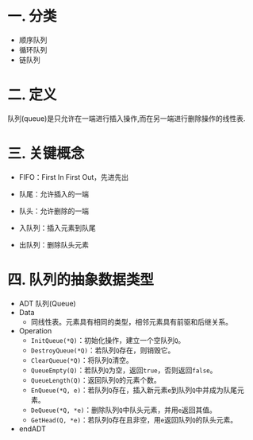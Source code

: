 # 一. 分类

- 顺序队列
- 循环队列
- 链队列



# 二. 定义

队列(queue)是只允许在一端进行插入操作,而在另一端进行删除操作的线性表.



# 三. 关键概念

- FIFO：First In First Out，先进先出

- 队尾：允许插入的一端

- 队头：允许删除的一端
- 入队列：插入元素到队尾
- 出队列：删除队头元素



# 四. 队列的抽象数据类型

- ADT 队列(Queue)
- Data
  - 同线性表。元素具有相同的类型，相邻元素具有前驱和后继关系。
- Operation
  - `InitQueue(*Q)`：初始化操作，建立一个空队列`Q`。
  - `DestroyQueue(*Q)`：若队列`Q`存在，则销毁它。
  - `ClearQueue(*Q)`：将队列`Q`清空。
  - `QueueEmpty(Q)`：若队列`Q`为空，返回`true`，否则返回`false`。
  - `QueueLength(Q)`：返回队列`Q`的元素个数。
  - `EnQueue(*Q, e)`：若队列`Q`存在，插入新元素`e`到队列`Q`中并成为队尾元素。
  - `DeQueue(*Q, *e)`：删除队列`Q`中队头元素，并用`e`返回其值。
  - `GetHead(Q, *e)`：若队列`Q`存在且非空，用`e`返回队列`Q`的队头元素。
- endADT
